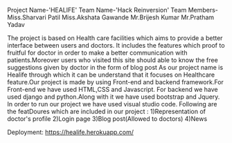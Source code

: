 Project Name-'HEALIFE'
Team Name-'Hack Reinversion'
Team Members- Miss.Sharvari Patil
              Miss.Akshata Gawande
              Mr.Brijesh Kumar
              Mr.Pratham Yadav


The project is based on Health care facilities which aims to provide a better interface between users and doctors.
It includes the features which proof to fruitful for doctor in order to make  a better communication with patients.Moreover users who visited this site should able to know the free suggestions given by doctor in the form of blog post
As our project name is Healife through which it can be understand that it focuses on Healthcare feature.Our project is made by using Front-end and backend framework.For Front-end we have used HTML,CSS and Javascript.
For backend we have used django and python.Along with it we have used bootstrap and Jquery.
In order to run our project we have used visual studio code.
Following are the featDoures which are included in our project :
 1)Representation of doctor's profile
 2)Login page 
 3)Blog post(Allowed to doctors)
 4)News
 
Deployment: <a href="https://healife.herokuapp.com/">https://healife.herokuapp.com/</a>
